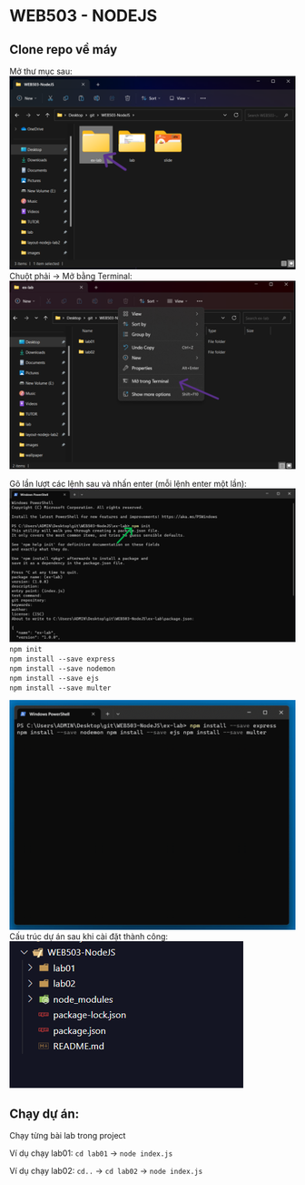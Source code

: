 # WEB503 - NODEJS
## Clone repo về máy
Mở thư mục sau:<br>
<img src="https://raw.githubusercontent.com/dangtranhuu/images/main/web503-nodejs/download-repo.png" ><br>
Chuột phải -> Mở bằng Terminal:
<img src="https://raw.githubusercontent.com/dangtranhuu/images/main/web503-nodejs/open-terminal.png" ><br>

Gõ lần lượt các lệnh sau và nhấn enter (mỗi lệnh enter một lần):
<img src="https://raw.githubusercontent.com/dangtranhuu/images/main/web503-nodejs/instal-lib.png" > <br/>
`npm init` <br>
`npm install --save express`<br>
`npm install --save nodemon`<br>
`npm install --save ejs` <br>
`npm install --save multer`<br>

<img src="https://raw.githubusercontent.com/dangtranhuu/images/main/web503-nodejs/npm-install-save.gif" >
<br>
Cấu trúc dự án sau khi cài đặt thành công: <br/>
<img src="https://raw.githubusercontent.com/dangtranhuu/images/main/web503-nodejs/struct.png" >

## Chạy dự án:

Chạy từng bài lab trong project

Ví dụ chạy lab01: `cd lab01` -> `node index.js`

Ví dụ chạy lab02: `cd..` -> `cd lab02` -> `node index.js`

